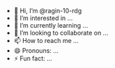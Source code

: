 - 👋 Hi, I’m @ragin-10-rdg
- 👀 I’m interested in ...
- 🌱 I’m currently learning ...
- 💞️ I’m looking to collaborate on ...
- 📫 How to reach me ...
- 😄 Pronouns: ...
- ⚡ Fun fact: ...

<!---
ragin-10-rdg/ragin-10-rdg is a ✨ special ✨ repository because its `README.md` (this file) appears on your GitHub profile.
You can click the Preview link to take a look at your changes.
--->
